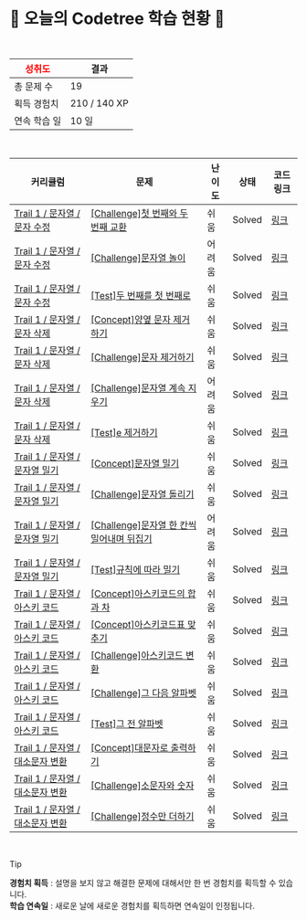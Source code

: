 # 🌲 오늘의 Codetree 학습 현황 🌲

<br />

| <span style="color:red;display:block;text-align:center;"> **성취도**</span> | 결과 |
|---|---|
| 총 문제 수 | 19 |
| 획득 경험치 | 210 / 140 XP |
| 연속 학습 일 | 10 일 |

<br />

|커리큘럼|문제|난이도|상태|코드 링크|
|---|---|---|---|---|
|[Trail 1 / 문자열 / 문자 수정](https://https://en.codetree.ai/trail-info/novice-low/)|[[Challenge]첫 번째와 두 번째 교환](https://https://en.codetree.ai/trails/complete/curated-cards/challenge-exchange-1st-and-2nd/)|쉬움|Solved|[링크](https://github.com/eightroutes/CODE-TREE/blob/main/250112/%EC%B2%AB%20%EB%B2%88%EC%A7%B8%EC%99%80%20%EB%91%90%20%EB%B2%88%EC%A7%B8%20%EA%B5%90%ED%99%98/exchange-1st-and-2nd.py)|
|[Trail 1 / 문자열 / 문자 수정](https://https://en.codetree.ai/trail-info/novice-low/)|[[Challenge]문자열 놀이](https://https://en.codetree.ai/trails/complete/curated-cards/challenge-play-with-string/)|어려움|Solved|[링크](https://github.com/eightroutes/CODE-TREE/blob/main/250112/%EB%AC%B8%EC%9E%90%EC%97%B4%20%EB%86%80%EC%9D%B4/play-with-string.py)|
|[Trail 1 / 문자열 / 문자 수정](https://https://en.codetree.ai/trail-info/novice-low/)|[[Test]두 번째를 첫 번째로](https://https://en.codetree.ai/trails/complete/curated-cards/test-second-to-first/)|쉬움|Solved|[링크](https://github.com/eightroutes/CODE-TREE/blob/main/250112/%EB%91%90%20%EB%B2%88%EC%A7%B8%EB%A5%BC%20%EC%B2%AB%20%EB%B2%88%EC%A7%B8%EB%A1%9C/second-to-first.py)|
|[Trail 1 / 문자열 / 문자 삭제](https://https://en.codetree.ai/trail-info/novice-low/)|[[Concept]양옆 문자 제거하기](https://https://en.codetree.ai/trails/complete/curated-cards/intro-del-both-side-char/)|쉬움|Solved|[링크](https://github.com/eightroutes/CODE-TREE/blob/main/250112/%EC%96%91%EC%98%86%20%EB%AC%B8%EC%9E%90%20%EC%A0%9C%EA%B1%B0%ED%95%98%EA%B8%B0/del-both-side-char.py)|
|[Trail 1 / 문자열 / 문자 삭제](https://https://en.codetree.ai/trail-info/novice-low/)|[[Challenge]문자 제거하기](https://https://en.codetree.ai/trails/complete/curated-cards/challenge-del-char/)|쉬움|Solved|[링크](https://github.com/eightroutes/CODE-TREE/blob/main/250112/%EB%AC%B8%EC%9E%90%20%EC%A0%9C%EA%B1%B0%ED%95%98%EA%B8%B0/del-char.py)|
|[Trail 1 / 문자열 / 문자 삭제](https://https://en.codetree.ai/trail-info/novice-low/)|[[Challenge]문자열 계속 지우기](https://https://en.codetree.ai/trails/complete/curated-cards/challenge-keep-removing-string/)|어려움|Solved|[링크](https://github.com/eightroutes/CODE-TREE/blob/main/250112/%EB%AC%B8%EC%9E%90%EC%97%B4%20%EA%B3%84%EC%86%8D%20%EC%A7%80%EC%9A%B0%EA%B8%B0/keep-removing-string.py)|
|[Trail 1 / 문자열 / 문자 삭제](https://https://en.codetree.ai/trail-info/novice-low/)|[[Test]e 제거하기](https://https://en.codetree.ai/trails/complete/curated-cards/test-e-to-remove/)|쉬움|Solved|[링크](https://github.com/eightroutes/CODE-TREE/blob/main/250112/e%20%EC%A0%9C%EA%B1%B0%ED%95%98%EA%B8%B0/e-to-remove.py)|
|[Trail 1 / 문자열 / 문자열 밀기](https://https://en.codetree.ai/trail-info/novice-low/)|[[Concept]문자열 밀기](https://https://en.codetree.ai/trails/complete/curated-cards/intro-push-char/)|쉬움|Solved|[링크](https://github.com/eightroutes/CODE-TREE/blob/main/250112/%EB%AC%B8%EC%9E%90%EC%97%B4%20%EB%B0%80%EA%B8%B0/push-char.py)|
|[Trail 1 / 문자열 / 문자열 밀기](https://https://en.codetree.ai/trail-info/novice-low/)|[[Challenge]문자열 돌리기](https://https://en.codetree.ai/trails/complete/curated-cards/challenge-SPin-SPring/)|쉬움|Solved|[링크](https://github.com/eightroutes/CODE-TREE/blob/main/250112/%EB%AC%B8%EC%9E%90%EC%97%B4%20%EB%8F%8C%EB%A6%AC%EA%B8%B0/SPin-SPring.py)|
|[Trail 1 / 문자열 / 문자열 밀기](https://https://en.codetree.ai/trail-info/novice-low/)|[[Challenge]문자열 한 칸씩 밀어내며 뒤집기](https://https://en.codetree.ai/trails/complete/curated-cards/challenge-shift-reverse-string/)|어려움|Solved|[링크](https://github.com/eightroutes/CODE-TREE/blob/main/250112/%EB%AC%B8%EC%9E%90%EC%97%B4%20%ED%95%9C%20%EC%B9%B8%EC%94%A9%20%EB%B0%80%EC%96%B4%EB%82%B4%EB%A9%B0%20%EB%92%A4%EC%A7%91%EA%B8%B0/shift-reverse-string.py)|
|[Trail 1 / 문자열 / 문자열 밀기](https://https://en.codetree.ai/trail-info/novice-low/)|[[Test]규칙에 따라 밀기](https://https://en.codetree.ai/trails/complete/curated-cards/test-push-by-the-rules/)|쉬움|Solved|[링크](https://github.com/eightroutes/CODE-TREE/blob/main/250112/%EA%B7%9C%EC%B9%99%EC%97%90%20%EB%94%B0%EB%9D%BC%20%EB%B0%80%EA%B8%B0/push-by-the-rules.py)|
|[Trail 1 / 문자열 / 아스키 코드](https://https://en.codetree.ai/trail-info/novice-low/)|[[Concept]아스키코드의 합과 차](https://https://en.codetree.ai/trails/complete/curated-cards/intro-sum-and-subtract-in-ASCII/)|쉬움|Solved|[링크](https://github.com/eightroutes/CODE-TREE/blob/main/250112/%EC%95%84%EC%8A%A4%ED%82%A4%EC%BD%94%EB%93%9C%EC%9D%98%20%ED%95%A9%EA%B3%BC%20%EC%B0%A8/sum-and-subtract-in-ASCII.py)|
|[Trail 1 / 문자열 / 아스키 코드](https://https://en.codetree.ai/trail-info/novice-low/)|[[Concept]아스키코드표 맞추기](https://https://en.codetree.ai/trails/complete/curated-cards/intro-chart-of-ASCII/)|쉬움|Solved|[링크](https://github.com/eightroutes/CODE-TREE/blob/main/250112/%EC%95%84%EC%8A%A4%ED%82%A4%EC%BD%94%EB%93%9C%ED%91%9C%20%EB%A7%9E%EC%B6%94%EA%B8%B0/chart-of-ASCII.py)|
|[Trail 1 / 문자열 / 아스키 코드](https://https://en.codetree.ai/trail-info/novice-low/)|[[Challenge]아스키코드 변환](https://https://en.codetree.ai/trails/complete/curated-cards/challenge-convert-to-ascii/)|쉬움|Solved|[링크](https://github.com/eightroutes/CODE-TREE/blob/main/250112/%EC%95%84%EC%8A%A4%ED%82%A4%EC%BD%94%EB%93%9C%20%EB%B3%80%ED%99%98/convert-to-ascii.py)|
|[Trail 1 / 문자열 / 아스키 코드](https://https://en.codetree.ai/trail-info/novice-low/)|[[Challenge]그 다음 알파벳](https://https://en.codetree.ai/trails/complete/curated-cards/challenge-next-alphabet/)|쉬움|Solved|[링크](https://github.com/eightroutes/CODE-TREE/blob/main/250112/%EA%B7%B8%20%EB%8B%A4%EC%9D%8C%20%EC%95%8C%ED%8C%8C%EB%B2%B3/next-alphabet.py)|
|[Trail 1 / 문자열 / 아스키 코드](https://https://en.codetree.ai/trail-info/novice-low/)|[[Test]그 전 알파벳](https://https://en.codetree.ai/trails/complete/curated-cards/test-before-the-alphabet/)|쉬움|Solved|[링크](https://github.com/eightroutes/CODE-TREE/blob/main/250112/%EA%B7%B8%20%EC%A0%84%20%EC%95%8C%ED%8C%8C%EB%B2%B3/before-the-alphabet.py)|
|[Trail 1 / 문자열 / 대소문자 변환](https://https://en.codetree.ai/trail-info/novice-low/)|[[Concept]대문자로 출력하기](https://https://en.codetree.ai/trails/complete/curated-cards/intro-print-in-capital/)|쉬움|Solved|[링크](https://github.com/eightroutes/CODE-TREE/blob/main/250112/%EB%8C%80%EB%AC%B8%EC%9E%90%EB%A1%9C%20%EC%B6%9C%EB%A0%A5%ED%95%98%EA%B8%B0/print-in-capital.py)|
|[Trail 1 / 문자열 / 대소문자 변환](https://https://en.codetree.ai/trail-info/novice-low/)|[[Challenge]소문자와 숫자](https://https://en.codetree.ai/trails/complete/curated-cards/challenge-letter-and-number/)|쉬움|Solved|[링크](https://github.com/eightroutes/CODE-TREE/blob/main/250112/%EC%86%8C%EB%AC%B8%EC%9E%90%EC%99%80%20%EC%88%AB%EC%9E%90/letter-and-number.py)|
|[Trail 1 / 문자열 / 대소문자 변환](https://https://en.codetree.ai/trail-info/novice-low/)|[[Challenge]정수만 더하기](https://https://en.codetree.ai/trails/complete/curated-cards/challenge-add-only-integers/)|쉬움|Solved|[링크](https://github.com/eightroutes/CODE-TREE/blob/main/250112/%EC%A0%95%EC%88%98%EB%A7%8C%20%EB%8D%94%ED%95%98%EA%B8%B0/add-only-integers.py)|


<br />

> [!TIP]
> **경험치 획득** : 설명을 보지 않고 해결한 문제에 대해서만 한 번 경험치를 획득할 수 있습니다.  
> **학습 연속일** : 새로운 날에 새로운 경험치를 획득하면 연속일이 인정됩니다.

